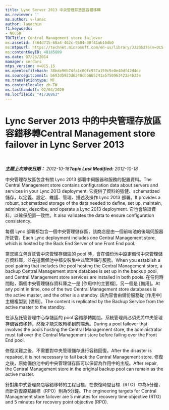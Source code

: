 ```yaml
---
title: Lync Server 2013 中央管理存放區容錯移轉
ms.reviewer: ''
ms.author: v-lanac
author: lanachin
f1.keywords:
- NOCSH
TOCTitle: Central Management store failover
ms:assetid: f464d715-68a4-462c-9584-00f41ab10db0
ms:mtpsurl: https://technet.microsoft.com/en-us/library/JJ205376(v=OCS.15)
ms:contentKeyID: 48185809
ms.date: 07/23/2014
manager: serdars
mtps_version: v=OCS.15
ms.openlocfilehash: 38bde96b74fa1c00fc937a159c5e8e40df42d4dc
ms.sourcegitcommit: b693d5923d6240cbb865241a5750963423a4b33e
ms.translationtype: MT
ms.contentlocale: zh-TW
ms.lasthandoff: 02/04/2020
ms.locfileid: "41736863"
---
```

<div data-xmlns="http://www.w3.org/1999/xhtml">

<div class="topic" data-xmlns="http://www.w3.org/1999/xhtml" data-msxsl="urn:schemas-microsoft-com:xslt" data-cs="http://msdn.microsoft.com/en-us/">

<div data-asp="http://msdn2.microsoft.com/asp">

# <a name="central-management-store-failover-in-lync-server-2013"></a><span data-ttu-id="b60cc-102">Lync Server 2013 中的中央管理存放區容錯移轉</span><span class="sxs-lookup"><span data-stu-id="b60cc-102">Central Management store failover in Lync Server 2013</span></span>

</div>

<div id="mainSection">

<div id="mainBody">

<span> </span>

<span data-ttu-id="b60cc-103">_**主題上次修改日期：** 2012-10-18_</span><span class="sxs-lookup"><span data-stu-id="b60cc-103">_**Topic Last Modified:** 2012-10-18_</span></span>

<span data-ttu-id="b60cc-104">中央管理存放區包含有關 Lync 2013 部署中伺服器和服務的配置資料。</span><span class="sxs-lookup"><span data-stu-id="b60cc-104">The Central Management store contains configuration data about servers and services in your Lync 2013 deployment.</span></span> <span data-ttu-id="b60cc-105">它提供了資料的強健、schematized 儲存，以定義、設定、維護、管理、描述及操作 Lync 2013 部署。</span><span class="sxs-lookup"><span data-stu-id="b60cc-105">It provides a robust, schematized storage of the data needed to define, set up, maintain, administer, describe, and operate a Lync 2013 deployment.</span></span> <span data-ttu-id="b60cc-106">它也會驗證資料，以確保配置一致性。</span><span class="sxs-lookup"><span data-stu-id="b60cc-106">It also validates the data to ensure configuration consistency.</span></span>

<span data-ttu-id="b60cc-107">每個 Lync 部署都包含一個中央管理儲存區，該商店是由一個前端池的後端伺服器所託管。</span><span class="sxs-lookup"><span data-stu-id="b60cc-107">Each Lync deployment includes one Central Management store, which is hosted by the Back End Server of one Front End pool.</span></span>

<span data-ttu-id="b60cc-108">當您建立包含託管中央管理存儲區的 pool 時，會在備份池中設定備份中央管理儲存資料庫，並在這兩個池中都安裝集中式管理儲存服務。</span><span class="sxs-lookup"><span data-stu-id="b60cc-108">When you establish a pool pairing that includes the pool hosting the Central Management store, a backup Central Management store database is set up in the backup pool, and Central Management store services are installed in both pools.</span></span> <span data-ttu-id="b60cc-109">在任何時間點，兩個中央管理儲存資料庫之一是 [作用中的主要檔]，另一個是 [備用]。</span><span class="sxs-lookup"><span data-stu-id="b60cc-109">At any point in time, one of the two Central Management store databases is the active master, and the other is a standby.</span></span> <span data-ttu-id="b60cc-110">該內容會由備份服務從 [作用中] 主機複製到 [備用]。</span><span class="sxs-lookup"><span data-stu-id="b60cc-110">The content is replicated by the Backup Service from the active master to the standby.</span></span>

<span data-ttu-id="b60cc-111">在涉及託管管理中心存儲區的 pool 容錯移轉期間，系統管理員必須先將中央管理存儲容錯移轉，然後才能失敗轉移到前端池。</span><span class="sxs-lookup"><span data-stu-id="b60cc-111">During a pool failover that involves the pools hosting the Central Management store, the administrator must fail over the Central Management store before failing over the Front End pool.</span></span>

<span data-ttu-id="b60cc-112">修復災難之後，不需要對中央管理儲存進行容錯回復。</span><span class="sxs-lookup"><span data-stu-id="b60cc-112">After the disaster is repaired, it is not necessary to fail back the Central Management store.</span></span> <span data-ttu-id="b60cc-113">修復之後，原始備份池中的中央管理儲存區可以保留為作用中的主版。</span><span class="sxs-lookup"><span data-stu-id="b60cc-113">After repair, the Central Management store in the original backup pool can remain as the active master.</span></span>

<span data-ttu-id="b60cc-114">針對集中式管理商店容錯移轉的工程目標，在恢復時間目標（RTO）中為5分鐘，而針對復原點目標（RPO）則為5分鐘。</span><span class="sxs-lookup"><span data-stu-id="b60cc-114">The engineering targets for Central Management store failover are 5 minutes for recovery time objective (RTO) and 5 minutes for recovery point objective (RPO).</span></span>

</div>

<span> </span>

</div>

</div>

</div>

